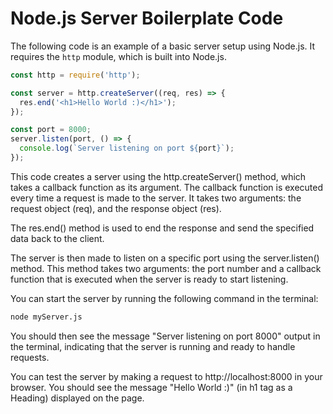 # Node.js Server Boilerplate Code

The following code is an example of a basic server setup using Node.js. 
It requires the `http` module, which is built into Node.js.

```javascript
const http = require('http');

const server = http.createServer((req, res) => {
  res.end('<h1>Hello World :)</h1>');
});

const port = 8000;
server.listen(port, () => {
  console.log(`Server listening on port ${port}`);
});
```

This code creates a server using the http.createServer() method, which takes a callback function as its argument.
The callback function is executed every time a request is made to the server.
It takes two arguments: the request object (req), and the response object (res).

The res.end() method is used to end the response and send the specified data back to the client.

The server is then made to listen on a specific port using the server.listen() method.
This method takes two arguments: the port number and a callback function that is executed when the server is ready to start listening.

You can start the server by running the following command in the terminal:

```bash
node myServer.js
```

You should then see the message "Server listening on port 8000" output in the terminal, indicating that the server is running and ready to handle requests.

You can test the server by making a request to http://localhost:8000 in your browser.
You should see the message "Hello World :)" (in h1 tag as a Heading) displayed on the page.

